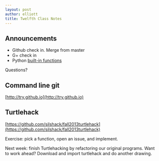 ```yaml
---
layout: post
author: elliott
title: Twelfth Class Notes
---
```


## Announcements
* Github check in. Merge from master
* G+ check in
* Python [built-in functions](http://docs.python.org/library/functions.html)

Questions?

## Command line git

[http://try.github.io](http://try.github.io)

## Turtlehack

[https://github.com/silshack/fall2013turtlehack](https://github.com/silshack/fall2013turtlehack)

Exercise: pick a function, open an issue, and implement. 

Next week: finish Turtlehacking by refactoring our original programs. Want to work ahead?  Download and import turtlehack and do another drawing. 
